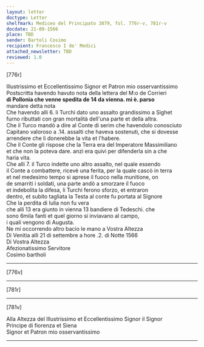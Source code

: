 ```yaml
---
layout: letter
doctype: Letter
shelfmark: Mediceo del Principato 3079, fol. 776r-v, 781r-v
docdate: 21-09-1566
place: TBD
sender: Bartoli Cosimo
recipient: Francesco I de' Medici
attached_newsletter: TBD
reviewed: 1.0
---
```


[776r]  
  
  
Illustrissimo et Eccellentissimo Signor et Patron mio osservantissimo  
Postscritta havendo havuto nota della lettera del M:o de Corrieri  
<strong>di Pollonia che venne spedita de 14 da vienna. mi è. parso</strong>  
mandare detta nota  
Che havendo alli 6. li Turchi dato uno assalto grandissimo a Sighet  
furno ributtati con gran mortalità dell'una parte et della altra.  
Che il Turco mandò a dire al Conte di serim che havendolo conosciuto  
Capitano valoroso a .14. assalti che haveva sostenuti, che si dovesse  
arrendere che li donerebbe la vita et l'habere.  
Che il Conte gli rispose che la Terra era del Imperatore Massimiliano  
et che non la poteva dare. anzi era quivi per difenderla sin a che  
haria vita.  
Che alli 7. il Turco indette uno altro assalto, nel quale essendo  
il Conte a combattere, ricevè una ferita, per la quale cascò in terra  
et nel medesimo tempo si aprese il fuoco nella munitione, on  
de smarriti i soldati, una parte andò a smorzare il fuoco  
et indebolita la difesa, li Turchi ferono sforzo, et entraron  
dentro, et subito tagliata la Testa al conte fu portata al Signore  
Che la perdita di Iulia non fu vera  
che alli 13 era giunto in vienna 13 bandiere di Tedeschi. che  
sono 6mila fanti et quel giorno si inviavano al campo,  
i quali vengono di Augusta.  
Ne mi occorrendo altro bacio le mano a Vostra Altezza  
Di Venitia alli 21 di settembre a hore .2. di Notte 1566  
Di Vostra Altezza  
Afezionatissimo Servitore  
Cosimo bartholi  
  
---  

[776v]  
  
  
  
---  

[781r]  
  
  
  
---  

[781v]  
  
  
Alla Altezza del Illustrissimo et Eccellentissimo Signor il Signor  
Principe di fiorenza et Siena  
Signor et Patron mio osservantissimo  
  
---  

